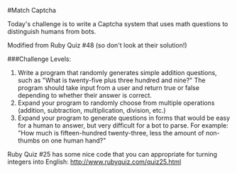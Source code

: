 #Match Captcha

Today's challenge is to write a Captcha system that uses math questions to distinguish humans from bots.

Modified from Ruby Quiz #48 (so don't look at their solution!)

###Challenge Levels:

1. Write a program that randomly generates simple addition questions, such as "What is twenty-five plus three hundred and nine?" The program should take input from a user and return true or false depending to whether their answer is correct.
2. Expand your program to randomly choose from multiple operations (addition, subtraction, multiplication, division, etc.)
3. Expand your program to generate questions in forms that would be easy for a human to answer, but very difficult for a bot to parse. For example: "How much is fifteen-hundred twenty-three, less the amount of non-thumbs on one human hand?"

Ruby Quiz #25 has some nice code that you can appropriate for turning integers into English: http://www.rubyquiz.com/quiz25.html
